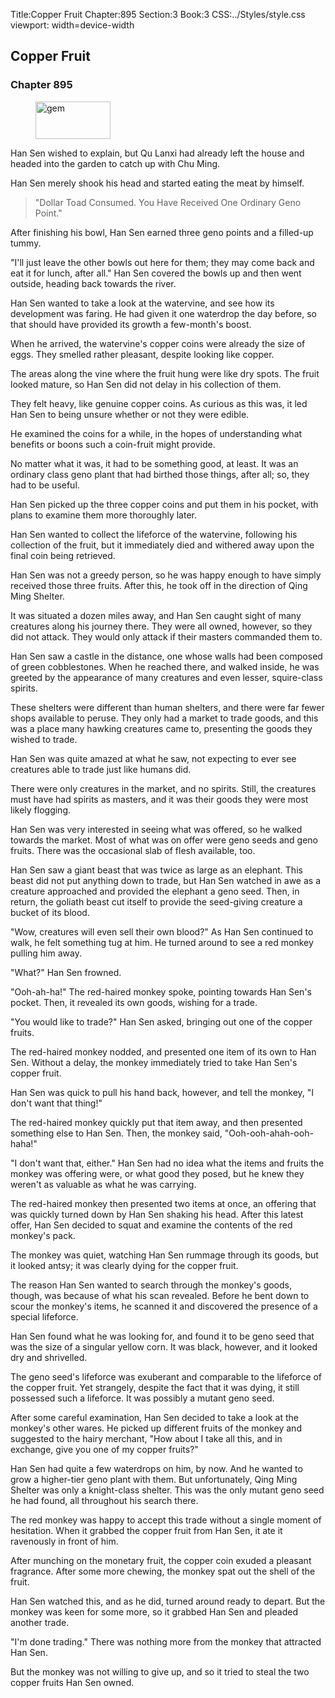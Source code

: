 Title:Copper Fruit 
Chapter:895 
Section:3 
Book:3 
CSS:../Styles/style.css 
viewport: width=device-width
  
## Copper Fruit
### Chapter 895 
<figure>
	<img src="../Images/gem.gif" alt="gem" id="gem" width="120" height="60" />
</figure>
  

  
  Han Sen wished to explain, but Qu Lanxi had already left the house and headed into the garden to catch up with Chu Ming.

Han Sen merely shook his head and started eating the meat by himself.

> "Dollar Toad Consumed. You Have Received One Ordinary Geno Point."

After finishing his bowl, Han Sen earned three geno points and a filled-up tummy.

"I'll just leave the other bowls out here for them; they may come back and eat it for lunch, after all." Han Sen covered the bowls up and then went outside, heading back towards the river.

Han Sen wanted to take a look at the watervine, and see how its development was faring. He had given it one waterdrop the day before, so that should have provided its growth a few-month's boost.

When he arrived, the watervine's copper coins were already the size of eggs. They smelled rather pleasant, despite looking like copper.

The areas along the vine where the fruit hung were like dry spots. The fruit looked mature, so Han Sen did not delay in his collection of them.

They felt heavy, like genuine copper coins. As curious as this was, it led Han Sen to being unsure whether or not they were edible.

He examined the coins for a while, in the hopes of understanding what benefits or boons such a coin-fruit might provide.

No matter what it was, it had to be something good, at least. It was an ordinary class geno plant that had birthed those things, after all; so, they had to be useful.

Han Sen picked up the three copper coins and put them in his pocket, with plans to examine them more thoroughly later.

Han Sen wanted to collect the lifeforce of the watervine, following his collection of the fruit, but it immediately died and withered away upon the final coin being retrieved.

Han Sen was not a greedy person, so he was happy enough to have simply received those three fruits. After this, he took off in the direction of Qing Ming Shelter.

It was situated a dozen miles away, and Han Sen caught sight of many creatures along his journey there. They were all owned, however, so they did not attack. They would only attack if their masters commanded them to.

Han Sen saw a castle in the distance, one whose walls had been composed of green cobblestones. When he reached there, and walked inside, he was greeted by the appearance of many creatures and even lesser, squire-class spirits.

These shelters were different than human shelters, and there were far fewer shops available to peruse. They only had a market to trade goods, and this was a place many hawking creatures came to, presenting the goods they wished to trade.

Han Sen was quite amazed at what he saw, not expecting to ever see creatures able to trade just like humans did.

There were only creatures in the market, and no spirits. Still, the creatures must have had spirits as masters, and it was their goods they were most likely flogging.

Han Sen was very interested in seeing what was offered, so he walked towards the market. Most of what was on offer were geno seeds and geno fruits. There was the occasional slab of flesh available, too.

Han Sen saw a giant beast that was twice as large as an elephant. This beast did not put anything down to trade, but Han Sen watched in awe as a creature approached and provided the elephant a geno seed. Then, in return, the goliath beast cut itself to provide the seed-giving creature a bucket of its blood.

"Wow, creatures will even sell their own blood?" As Han Sen continued to walk, he felt something tug at him. He turned around to see a red monkey pulling him away.

"What?" Han Sen frowned.

"Ooh-ah-ha!" The red-haired monkey spoke, pointing towards Han Sen's pocket. Then, it revealed its own goods, wishing for a trade.

"You would like to trade?" Han Sen asked, bringing out one of the copper fruits.

The red-haired monkey nodded, and presented one item of its own to Han Sen. Without a delay, the monkey immediately tried to take Han Sen's copper fruit.

Han Sen was quick to pull his hand back, however, and tell the monkey, "I don't want that thing!"

The red-haired monkey quickly put that item away, and then presented something else to Han Sen. Then, the monkey said, "Ooh-ooh-ahah-ooh-haha!"

"I don't want that, either." Han Sen had no idea what the items and fruits the monkey was offering were, or what good they posed, but he knew they weren't as valuable as what he was carrying.

The red-haired monkey then presented two items at once, an offering that was quickly turned down by Han Sen shaking his head. After this latest offer, Han Sen decided to squat and examine the contents of the red monkey's pack.

The monkey was quiet, watching Han Sen rummage through its goods, but it looked antsy; it was clearly dying for the copper fruit.

The reason Han Sen wanted to search through the monkey's goods, though, was because of what his scan revealed. Before he bent down to scour the monkey's items, he scanned it and discovered the presence of a special lifeforce.

Han Sen found what he was looking for, and found it to be geno seed that was the size of a singular yellow corn. It was black, however, and it looked dry and shrivelled.

The geno seed's lifeforce was exuberant and comparable to the lifeforce of the copper fruit. Yet strangely, despite the fact that it was dying, it still possessed such a lifeforce. It was possibly a mutant geno seed.

After some careful examination, Han Sen decided to take a look at the monkey's other wares. He picked up different fruits of the monkey and suggested to the hairy merchant, "How about I take all this, and in exchange, give you one of my copper fruits?"

Han Sen had quite a few waterdrops on him, by now. And he wanted to grow a higher-tier geno plant with them. But unfortunately, Qing Ming Shelter was only a knight-class shelter. This was the only mutant geno seed he had found, all throughout his search there.

The red monkey was happy to accept this trade without a single moment of hesitation. When it grabbed the copper fruit from Han Sen, it ate it ravenously in front of him.

After munching on the monetary fruit, the copper coin exuded a pleasant fragrance. After some more chewing, the monkey spat out the shell of the fruit.

Han Sen watched this, and as he did, turned around ready to depart. But the monkey was keen for some more, so it grabbed Han Sen and pleaded another trade.

"I'm done trading." There was nothing more from the monkey that attracted Han Sen.

But the monkey was not willing to give up, and so it tried to steal the two copper fruits Han Sen owned.
